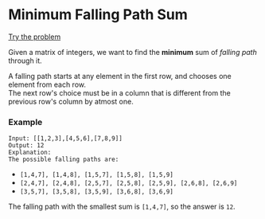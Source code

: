 # Minimum Falling Path Sum
[Try the problem](https://leetcode.com/problems/minimum-falling-path-sum/)

Given a matrix of integers, we want to find the **minimum** sum of *falling path* through it.

A falling path starts at any element in the first row, and chooses one element from each row.
<br/>
The next row's choice must be in a column that is different from the previous row's column by atmost one.

### Example

```
Input: [[1,2,3],[4,5,6],[7,8,9]]
Output: 12
Explanation: 
The possible falling paths are:
```

- `[1,4,7], [1,4,8], [1,5,7], [1,5,8], [1,5,9]`
- `[2,4,7], [2,4,8], [2,5,7], [2,5,8], [2,5,9], [2,6,8], [2,6,9]`
- `[3,5,7], [3,5,8], [3,5,9], [3,6,8], [3,6,9]`

The falling path with the smallest sum is `[1,4,7]`, so the answer is `12`.